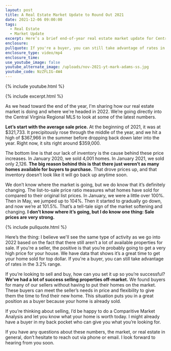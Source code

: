 ```yaml
---
layout: post
title: A Real Estate Market Update to Round Out 2021
date: 2021-12-06 09:00:00
tags:
  - Real Estate
  - Market Update
excerpt: Here’s a brief end-of-year real estate market update for Central Virginia.
enclosure:
pullquote: If you're a buyer, you can still take advantage of rates in the 3.2% range.
enclosure_type: video/mp4
enclosure_time:
use_youtube_image: false
youtube_alternate_image: /uploads/nov-2021-yt-mark-adams-ss.jpg
youtube_code: NzZFLIG-4W4
---
```

{% include youtube.html %}

{% include excerpt.html %}

As we head toward the end of the year, I'm sharing how our real estate market is doing and where we're headed in 2022. We’re going directly into the Central Virginia Regional MLS to look at some of the latest numbers.

**Let’s start with the average sale price.** At the beginning of 2021, it was at $321,733. It precipitously rose through the middle of the year, and we hit a high of $367,966 in the summer before dropping back down later into the year. Right now, it sits right around $359,000.&nbsp;

The bottom line is that our lack of inventory is the cause behind these price increases. In January 2020, we sold 4,001 homes. In January 2021, we sold only 2,126. **The big reason behind this is that there just weren’t as many homes available for buyers to purchase.** That drove prices up, and that inventory doesn’t look like it will go back up anytime soon.

We don’t know where the market is going, but we do know that it’s definitely changing. The list-to-sale price ratio measures what homes have sold for compared to their original list prices. In January, we were a little over 100%. Then in May, we jumped up to 104%. Then it started to gradually go down, and now we’re at 101.5%. That’s a tell-tale sign of the market softening and changing. **I don’t know where it’s going, but I do know one thing: Sale prices are very strong.**

{% include pullquote.html %}

Here’s the thing: I believe we'll see the same type of activity as we go into 2022 based on the fact that there still aren’t a lot of available properties for sale. If you're a seller, the positive is that you’re probably going to get a very high price for your house. We have data that shows it’s a great time to get your home sold for top dollar. If you're a buyer, you can still take advantage of rates in the 3.2% range.

If you’re looking to sell and buy, how can you set it up so you’re successful? **We’ve had a lot of success selling properties off-market.** We found buyers for many of our sellers without having to put their homes on the market. These buyers can meet the seller’s needs in price and flexibility to give them the time to find their new home. This situation puts you in a great position as a buyer because your home is already sold.&nbsp;

If you’re thinking about selling, I’d be happy to do a Comparitive Market Analysis and let you know what your home is worth today. I might already have a buyer in my back pocket who can give you what you’re looking for.

If you have any questions about these numbers, the market, or real estate in general, don’t hesitate to reach out via phone or email. I look forward to hearing from you soon.

&nbsp;
